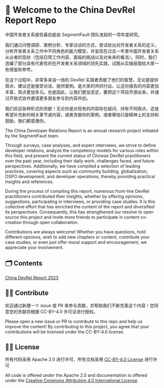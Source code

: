 # 👋 Welcome to the China DevRel Report Repo

中国开发者关系报告最初是由 SegmentFault 团队发起的一项年度研究。

我们通过问卷调研、案例分析、专家访谈的方式，尝试给出对开发者关系的定义，分析开发者关系工作中不同角色的能力模型，并呈现在过去一年里中国开发者关系从业者的现状（包括日常工作内容、面临的挑战以及对未来的看法）。同时，我们选编了部分具有代表性的在开发者关系领域的领先实践，试图从实操层面给大家一些借鉴和参考。

在这个过程中，非常多来自一线的 DevRel 实践者贡献了他们的智慧，无论是提供观点、建议还是接受访谈、提供案例。是大家的共同付出，让这份报告的内容更加丰富，观点更加多元。也是因此，让我们更加坚定，要把这个项目开源出来，并通过开放式协作邀请更多朋友参与到内容共创。

我们欢迎各种形式的贡献！无论你是对现有的内容存在疑问、持有不同观点，还是希望补充新的相关章节或内容，或者贡献你的案例，或者哪怕只是精神上的支持和鼓励，我们都感激你。

The China Developer Relations Report is an annual research project initiated by the SegmentFault team. 

Through surveys, case analyses, and expert interviews, we strive to define developer relations, analyze the competency models for various roles within this field, and present the current status of Chinese DevRel practitioners over the past year, including their daily work, challenges faced, and future perspectives. Additionally, we have compiled a selection of leading practices, covering aspects such as community building, globalization, OSPO development, and developer operations, thereby providing practical insights and references.

During the process of compiling this report, numerous front-line DevRel practitioners contributed their insights, whether by offering opinions, suggestions, participating in interviews, or providing case studies. It is this collective effort that has enriched the content of the report and diversified its perspectives. Consequently, this has strengthened our resolve to open source this project and invite more friends to participate in content co-creation through open collaboration.

Contributions are always welcome! Whether you have questions, hold different opinions, wish to add new chapters or content, contribute your case studies, or even just offer moral support and encouragement, we appreciate your involvement.

## 🗂️ Contents
[China DevRel Report 2023](https://github.com/segmentfault/china-devrel-report/tree/main/china-devrel-report-23)

## 🙋‍♀️ Contribute

欢迎通过新建一个 issue 或 PR 来参与贡献，并帮助我们不断完善这个内容！您同意您的贡献将根据 CC-BY-4.0 许可证进行授权。

Please open a new issue or PR to contribute to this repo and help us improve the content!
By contributing to this project, you agree that your contributions will be licensed under the CC-BY-4.0 license.

## 🧑‍⚖️ License

所有代码采用 Apache 2.0 进行许可，所有文档采用 [CC-BY-4.0 License](https://creativecommons.org/licenses/by/4.0/) 进行许可

All code is offered under the Apache 2.0 and documentation is offered under the  [Creative Commons Attribution 4.0 International License](https://creativecommons.org/licenses/by/4.0/).
